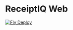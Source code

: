 # ReceiptIQ Web

[![Fly Deploy](https://github.com/brawl-ai/receiptiq_web/actions/workflows/fly-deploy.yml/badge.svg?branch=main&event=workflow_run)](https://github.com/brawl-ai/receiptiq_web/actions/workflows/fly-deploy.yml)
